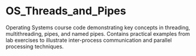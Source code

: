 # OS_Threads_and_Pipes
Operating Systems course code demonstrating key concepts in threading, multithreading, pipes, and named pipes. Contains practical examples from lab exercises to illustrate inter-process communication and parallel processing techniques.
